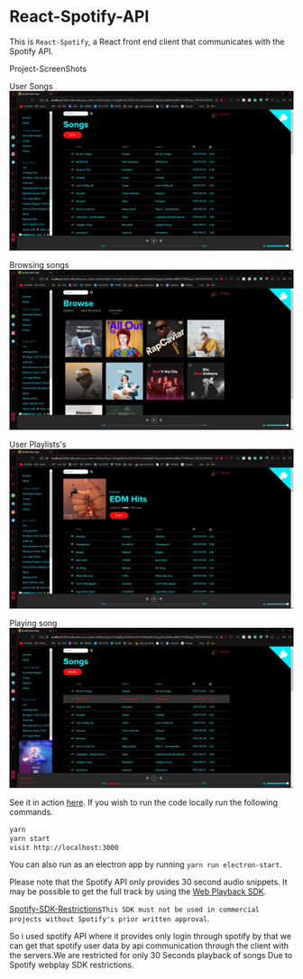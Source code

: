 # React-Spotify-API

This is `React-Spotify`, a React front end client that communicates with the Spotify API.

Project-ScreenShots

User Songs
![alt text](https://github.com/ETERNAL-VENOM/React-Project/blob/main/songs.jpg "Songs")

Browsing songs 
![alt text](https://github.com/ETERNAL-VENOM/React-Project/blob/main/browse.jpg "Browse")

User Playlists's
![alt text](https://github.com/ETERNAL-VENOM/React-Project/blob/main/user-playlist.jpg "playlist")

Playing song
![alt text](https://github.com/ETERNAL-VENOM/React-Project/blob/main/song-playing.jpg "song")


See it in action [here](https://github.com/ETERNAL-VENOM/React-Project).
If you wish to run the code locally run the following commands.

```
yarn
yarn start
visit http://localhost:3000
```

You can also run as an electron app by running `yarn run electron-start`.

Please note that the Spotify API only provides 30 second audio snippets. It may be possible to get the full track by using the [Web Playback SDK](https://beta.developer.spotify.com/documentation/web-playback-sdk/).

[Spotify-SDK-Restrictions](https://developer.spotify.com/policy/#iii-some-prohibited-applications)`This SDK must not be used in commercial projects without Spotify's prior written approval`.

So i used spotify API where it provides only login through spotify by that we can get that spotify user data by api communication through the client with the servers.We are restricted for only 30 Seconds playback of songs Due to Spotify webplay SDK restrictions.





